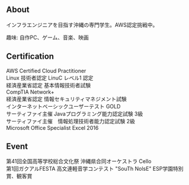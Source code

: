 ## About
インフラエンジニアを目指す沖縄の専門学生。AWS認定挑戦中。  

趣味: 自作PC、ゲーム、音楽、映画  

## Certification
AWS Certified Cloud Practitioner  
Linux 技術者認定 LinuC レベル1 認定  
経済産業省認定 基本情報技術者試験  
CompTIA Network+  
経済産業省認定 情報セキュリティマネジメント試験  
インターネットベーシックユーザーテスト GOLD  
サーティファイ主催 Javaプログラミング能力認定試験 3級  
サーティファイ主催　情報処理技術者能力認定試験 2級  
Microsoft Office Specialist Excel 2016  


## Event
第41回全国高等学校総合文化祭 沖縄県合同オーケストラ Cello  
第1回ガクアルFESTA 高文連軽音学コンテスト "SouTh NolsE" ESP学園特別賞、観客賞  


<!--
**rockyx2000/rockyx2000** is a ✨ _special_ ✨ repository because its `README.md` (this file) appears on your GitHub profile.

Here are some ideas to get you started:

- 🔭 I’m currently working on ...
- 🌱 I’m currently learning ...
- 👯 I’m looking to collaborate on ...
- 🤔 I’m looking for help with ...
- 💬 Ask me about ...
- 📫 How to reach me: ...
- 😄 Pronouns: ...
- ⚡ Fun fact: ...
-->

